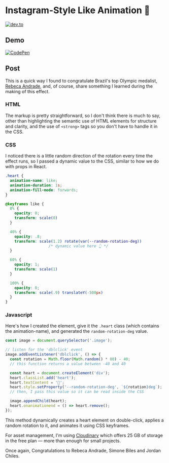 # Instagram-Style Like Animation 🥇

[![dev.to](https://img.shields.io/badge/dev.to-0A0A0A?style=for-the-badge&logo=devdotto&logoColor=white)](https://dev.to/rodrigoantunes/instagram-style-like-animation-3bb3)

## Demo

[![CodePen](https://img.shields.io/badge/Codepen-000000?style=for-the-badge&logo=codepen&logoColor=white)](https://codepen.io/rodrigoant/pen/PorjPdK)

## Post 

This is a quick way I found to congratulate Brazil's top Olympic medalist, [Rebeca Andrade](https://www.instagram.com/rebecarandrade), and, of course, share something I learned during the making of this effect.

### HTML

The markup is pretty straightforward, so I don't think there is much to say, other than highlighting the semantic use of HTML elements for structure and clarity, and the use of `<strong>` tags so you don't have to handle it in the CSS.

### CSS

I noticed there is a little random direction of the rotation every time the effect runs, so I passed a dynamic value to the CSS, similar to how we do with props in React.

```css
.heart {
  animation-name: like;
  animation-duration: 1s;
  animation-fill-mode: forwards;
}

@keyframes like {
  0% {
    opacity: 0;
    transform: scale(0)
  }

  40% {
    opacity: .8;
    transform: scale(1.2) rotate(var(--random-rotation-deg))
                   /* dynamic value here 👆 */
  }

  60% {
    opacity: 1;
    transform: scale(1)
  }

  100% {
    opacity: 0;
    transform: scale(.9) translateY(-500px)
  }
}

```

### Javascript

Here's how I created the element, give it the `.heart` class (which contains the animation-name), and generated the `random-rotation-deg` value.

```js
const image = document.querySelector('.image');

// listen for the 'dblclick' event
image.addEventListener('dblclick', () => {
  const rotation = Math.floor(Math.random() * 80) - 40;
  // this function returns a value between -40 and 40

  const heart = document.createElement('div');
  heart.classList.add('heart');
  heart.textContent = '🩷';
  heart.style.setProperty('--random-rotation-deg', `${rotation}deg`);
  // then, I pass this value so it can be read inside the CSS

  image.appendChild(heart);
  heart.onanimationend = () => heart.remove();
});

```

This method dynamically creates a heart element on double-click, applies a random rotation to it, and animates it using CSS keyframes.

For asset management, I'm using [Cloudinary](https://cloudinary.com/) which offers 25 GB of storage in the free plan — more than enough for small projects.

Once again, Congratulations to Rebeca Andrade, Simone Biles and Jordan Chiles.
